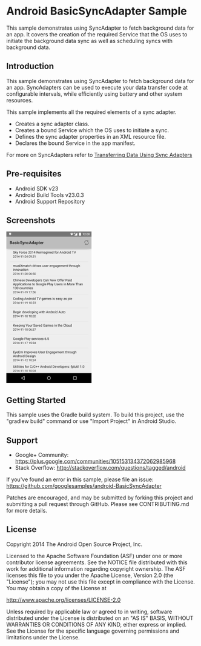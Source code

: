 
Android BasicSyncAdapter Sample
===================================

This sample demonstrates using SyncAdapter to fetch background
data for an app. It covers the creation of the required Service
that the OS uses to initiate the background data sync as well as
scheduling syncs with background data.

Introduction
------------

This sample demonstrates using SyncAdapter to fetch background data
for an app. SyncAdapters can be used to execute your data transfer
code at configurable intervals, while efficiently using battery and
other system resources.

This sample implements all the required elements of a sync adapter.
- Creates a sync adapter class.
- Creates a bound Service which the OS uses to initiate a sync.
- Defines the sync adapter properties in an XML resource file.
- Declares the bound Service in the app manifest.

For more on SyncAdapters refer to [Transferring Data Using Sync Adapters][1]

[1]: http://developer.android.com/training/sync-adapters/index.html

Pre-requisites
--------------

- Android SDK v23
- Android Build Tools v23.0.3
- Android Support Repository

Screenshots
-------------

<img src="screenshots/main.png" height="400" alt="Screenshot"/> 

Getting Started
---------------

This sample uses the Gradle build system. To build this project, use the
"gradlew build" command or use "Import Project" in Android Studio.

Support
-------

- Google+ Community: https://plus.google.com/communities/105153134372062985968
- Stack Overflow: http://stackoverflow.com/questions/tagged/android

If you've found an error in this sample, please file an issue:
https://github.com/googlesamples/android-BasicSyncAdapter

Patches are encouraged, and may be submitted by forking this project and
submitting a pull request through GitHub. Please see CONTRIBUTING.md for more details.

License
-------

Copyright 2014 The Android Open Source Project, Inc.

Licensed to the Apache Software Foundation (ASF) under one or more contributor
license agreements.  See the NOTICE file distributed with this work for
additional information regarding copyright ownership.  The ASF licenses this
file to you under the Apache License, Version 2.0 (the "License"); you may not
use this file except in compliance with the License.  You may obtain a copy of
the License at

http://www.apache.org/licenses/LICENSE-2.0

Unless required by applicable law or agreed to in writing, software
distributed under the License is distributed on an "AS IS" BASIS, WITHOUT
WARRANTIES OR CONDITIONS OF ANY KIND, either express or implied.  See the
License for the specific language governing permissions and limitations under
the License.
